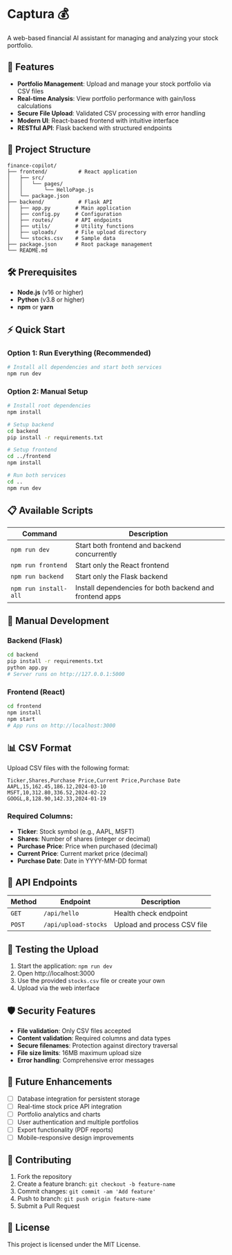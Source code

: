 # Captura 💰

A web-based financial AI assistant for managing and analyzing your stock portfolio.

## 🚀 Features

- **Portfolio Management**: Upload and manage your stock portfolio via CSV files
- **Real-time Analysis**: View portfolio performance with gain/loss calculations
- **Secure File Upload**: Validated CSV processing with error handling
- **Modern UI**: React-based frontend with intuitive interface
- **RESTful API**: Flask backend with structured endpoints

## 📁 Project Structure

```
finance-copilot/
├── frontend/          # React application
│   ├── src/
│   │   └── pages/
│   │       └── HelloPage.js
│   └── package.json
├── backend/           # Flask API
│   ├── app.py        # Main application
│   ├── config.py     # Configuration
│   ├── routes/       # API endpoints
│   ├── utils/        # Utility functions
│   ├── uploads/      # File upload directory
│   └── stocks.csv    # Sample data
├── package.json      # Root package management
└── README.md
```

## 🛠️ Prerequisites

- **Node.js** (v16 or higher)
- **Python** (v3.8 or higher)
- **npm** or **yarn**

## ⚡ Quick Start

### Option 1: Run Everything (Recommended)
```bash
# Install all dependencies and start both services
npm run dev
```

### Option 2: Manual Setup
```bash
# Install root dependencies
npm install

# Setup backend
cd backend
pip install -r requirements.txt

# Setup frontend
cd ../frontend
npm install

# Run both services
cd ..
npm run dev
```

## 📋 Available Scripts

| Command | Description |
|---------|-------------|
| `npm run dev` | Start both frontend and backend concurrently |
| `npm run frontend` | Start only the React frontend |
| `npm run backend` | Start only the Flask backend |
| `npm run install-all` | Install dependencies for both backend and frontend apps |

## 🔧 Manual Development

### Backend (Flask)
```bash
cd backend
pip install -r requirements.txt
python app.py
# Server runs on http://127.0.0.1:5000
```

### Frontend (React)
```bash
cd frontend
npm install
npm start
# App runs on http://localhost:3000
```

## 📊 CSV Format

Upload CSV files with the following format:

```csv
Ticker,Shares,Purchase Price,Current Price,Purchase Date
AAPL,15,162.45,186.12,2024-03-10
MSFT,10,312.80,336.52,2024-02-22
GOOGL,8,128.90,142.33,2024-01-19
```

### Required Columns:
- **Ticker**: Stock symbol (e.g., AAPL, MSFT)
- **Shares**: Number of shares (integer or decimal)
- **Purchase Price**: Price when purchased (decimal)
- **Current Price**: Current market price (decimal)
- **Purchase Date**: Date in YYYY-MM-DD format

## 🔌 API Endpoints

| Method | Endpoint | Description |
|--------|----------|-------------|
| `GET` | `/api/hello` | Health check endpoint |
| `POST` | `/api/upload-stocks` | Upload and process CSV file |

## 🧪 Testing the Upload

1. Start the application: `npm run dev`
2. Open http://localhost:3000
3. Use the provided `stocks.csv` file or create your own
4. Upload via the web interface

## 🛡️ Security Features

- **File validation**: Only CSV files accepted
- **Content validation**: Required columns and data types
- **Secure filenames**: Protection against directory traversal
- **File size limits**: 16MB maximum upload size
- **Error handling**: Comprehensive error messages

## 🔮 Future Enhancements

- [ ] Database integration for persistent storage
- [ ] Real-time stock price API integration
- [ ] Portfolio analytics and charts
- [ ] User authentication and multiple portfolios
- [ ] Export functionality (PDF reports)
- [ ] Mobile-responsive design improvements

## 🤝 Contributing

1. Fork the repository
2. Create a feature branch: `git checkout -b feature-name`
3. Commit changes: `git commit -am 'Add feature'`
4. Push to branch: `git push origin feature-name`
5. Submit a Pull Request

## 📄 License

This project is licensed under the MIT License.
